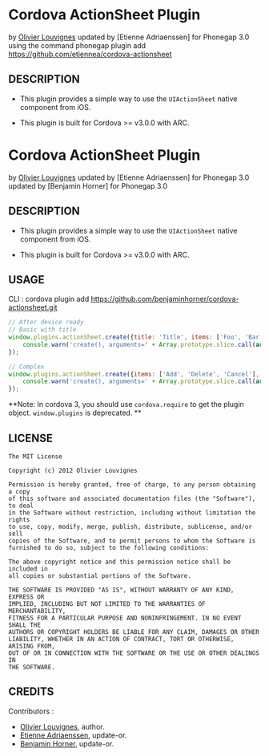 # Cordova ActionSheet Plugin #
by [Olivier Louvignes](http://olouv.com)
updated by [Etienne Adriaenssen] for Phonegap 3.0 using the command phonegap plugin add https://github.com/etiennea/cordova-actionsheet

## DESCRIPTION ##

* This plugin provides a simple way to use the `UIActionSheet` native component from iOS.

* This plugin is built for Cordova >= v3.0.0 with ARC.

# Cordova ActionSheet Plugin #
by [Olivier Louvignes](http://olouv.com)
updated by [Etienne Adriaenssen] for Phonegap 3.0
updated by [Benjamin Horner] for Phonegap 3.0

## DESCRIPTION ##

* This plugin provides a simple way to use the `UIActionSheet` native component from iOS.

* This plugin is built for Cordova >= v3.0.0 with ARC.

## USAGE ##
CLI : cordova plugin add https://github.com/benjaminhorner/cordova-actionsheet.git

```javascript
// After device ready
// Basic with title
window.plugins.actionSheet.create({title: 'Title', items: ['Foo', 'Bar']}, function(buttonValue, buttonIndex) {
    console.warn('create(), arguments=' + Array.prototype.slice.call(arguments).join(', '));
});

// Complex
window.plugins.actionSheet.create({items: ['Add', 'Delete', 'Cancel'], destructiveButtonIndex: 1, cancelButtonIndex: 2}, function(buttonValue, buttonIndex) {
    console.warn('create(), arguments=' + Array.prototype.slice.call(arguments).join(', '));
});
```

**Note: In cordova 3, you should use `cordova.require` to get the plugin object. `window.plugins` is deprecated. **

## LICENSE ##

    The MIT License

    Copyright (c) 2012 Olivier Louvignes

    Permission is hereby granted, free of charge, to any person obtaining a copy
    of this software and associated documentation files (the "Software"), to deal
    in the Software without restriction, including without limitation the rights
    to use, copy, modify, merge, publish, distribute, sublicense, and/or sell
    copies of the Software, and to permit persons to whom the Software is
    furnished to do so, subject to the following conditions:

    The above copyright notice and this permission notice shall be included in
    all copies or substantial portions of the Software.

    THE SOFTWARE IS PROVIDED "AS IS", WITHOUT WARRANTY OF ANY KIND, EXPRESS OR
    IMPLIED, INCLUDING BUT NOT LIMITED TO THE WARRANTIES OF MERCHANTABILITY,
    FITNESS FOR A PARTICULAR PURPOSE AND NONINFRINGEMENT. IN NO EVENT SHALL THE
    AUTHORS OR COPYRIGHT HOLDERS BE LIABLE FOR ANY CLAIM, DAMAGES OR OTHER
    LIABILITY, WHETHER IN AN ACTION OF CONTRACT, TORT OR OTHERWISE, ARISING FROM,
    OUT OF OR IN CONNECTION WITH THE SOFTWARE OR THE USE OR OTHER DEALINGS IN
    THE SOFTWARE.

## CREDITS ##

Contributors :

* [Olivier Louvignes](http://olouv.com), author.
* [Etienne Adriaenssen](http://poutsch.com), update-or.
* [Benjamin Horner](http://www.benjamin-horner.fr), update-or.
